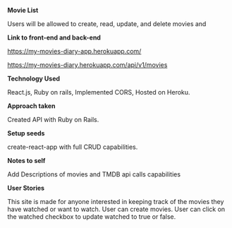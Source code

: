 <strong>Movie List</strong>

Users will be allowed to create, read, update, and delete movies and 

<strong>Link to front-end and back-end</strong>

https://my-movies-diary-app.herokuapp.com/

https://my-movies-diary.herokuapp.com/api/v1/movies

<strong>Technology Used</strong>

React.js, Ruby on rails, Implemented CORS, Hosted on Heroku.

<strong>Approach taken</strong>

Created API with Ruby on Rails.

<strong>Setup seeds</strong>

create-react-app with full CRUD capabilities.

<strong>Notes to self</strong>

Add Descriptions of movies and TMDB api calls capabilities

<strong>User Stories</strong>

This site is made for anyone interested in keeping track of the movies they have watched or want to watch.
User can create movies.
User can click on the watched checkbox to update watched to true or false.
